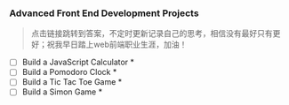 ### Advanced Front End Development Projects

> 点击链接跳转到答案，不定时更新记录自己的思考，相信没有最好只有更好；祝我早日踏上web前端职业生涯，加油！<br/>
- [ ]  Build a JavaScript Calculator *
- [ ]  Build a Pomodoro Clock *
- [ ]  Build a Tic Tac Toe Game *
- [ ]  Build a Simon Game *

